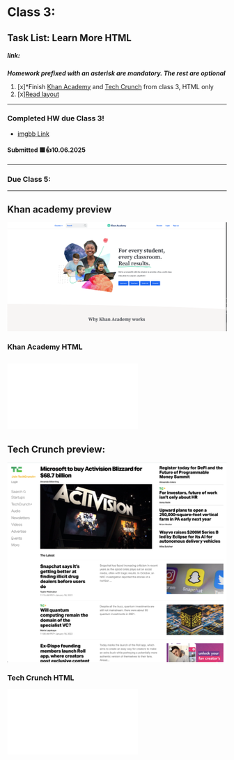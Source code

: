 # Class 3: 
## Task List: Learn More HTML
##### link: 
***Homework prefixed with an asterisk are mandatory. The rest are optional***
1. [x]*Finish [Khan Academy](https://communitytaught.org/img/resources/khan-academy.png) and [Tech Crunch](https://communitytaught.org/img/resources/techcrunch.png) from class 3, HTML only
2. [x][Read layout](https://learnlayout.com/)    

--- 

### Completed HW due Class 3!

- [imgbb Link](https://ibb.co/WWtSSHQZ)
#### Submitted 🟩👍10.06.2025

---
### Due Class 5:

---
## Khan academy preview
![Khan academy preview](/class_3/khan-academy.png)

### Khan Academy HTML

![Khan academy HTML](/class_3/khan_academy.html)
---

## Tech Crunch preview:
![Tech Crunch preview](/class_3/techcrunch.png)

### Tech Crunch HTML
![Tech Crunch HTML](/class_3/tech_crunch.html)
